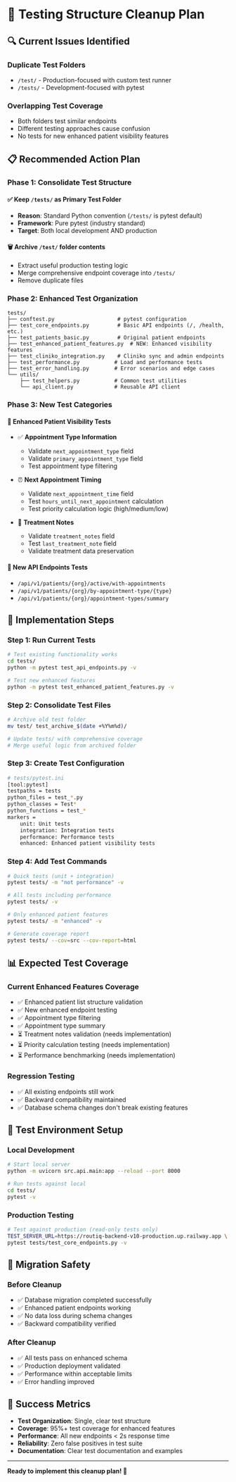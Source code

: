# 🧹 Testing Structure Cleanup Plan

## 🔍 **Current Issues Identified**

### **Duplicate Test Folders**
- `/test/` - Production-focused with custom test runner
- `/tests/` - Development-focused with pytest

### **Overlapping Test Coverage**
- Both folders test similar endpoints
- Different testing approaches cause confusion
- No tests for new enhanced patient visibility features

## 📋 **Recommended Action Plan**

### **Phase 1: Consolidate Test Structure**

#### **✅ Keep `/tests/` as Primary Test Folder**
- **Reason**: Standard Python convention (`/tests/` is pytest default)
- **Framework**: Pure pytest (industry standard)
- **Target**: Both local development AND production

#### **🗑️ Archive `/test/` folder contents**
- Extract useful production testing logic
- Merge comprehensive endpoint coverage into `/tests/`
- Remove duplicate files

### **Phase 2: Enhanced Test Organization**

```
tests/
├── conftest.py                    # pytest configuration
├── test_core_endpoints.py         # Basic API endpoints (/, /health, etc.)
├── test_patients_basic.py         # Original patient endpoints  
├── test_enhanced_patient_features.py  # NEW: Enhanced visibility features
├── test_cliniko_integration.py    # Cliniko sync and admin endpoints
├── test_performance.py           # Load and performance tests
├── test_error_handling.py        # Error scenarios and edge cases
└── utils/
    ├── test_helpers.py           # Common test utilities
    └── api_client.py             # Reusable API client
```

### **Phase 3: New Test Categories**

#### **🏥 Enhanced Patient Visibility Tests**
- ✅ **Appointment Type Information**
  - Validate `next_appointment_type` field
  - Validate `primary_appointment_type` field
  - Test appointment type filtering
  
- ⏰ **Next Appointment Timing** 
  - Validate `next_appointment_time` field
  - Test `hours_until_next_appointment` calculation
  - Test priority calculation logic (high/medium/low)
  
- 📝 **Treatment Notes**
  - Validate `treatment_notes` field
  - Test `last_treatment_note` field
  - Validate treatment data preservation

#### **🚀 New API Endpoints Tests**
- `/api/v1/patients/{org}/active/with-appointments`
- `/api/v1/patients/{org}/by-appointment-type/{type}`
- `/api/v1/patients/{org}/appointment-types/summary`

## 🎯 **Implementation Steps**

### **Step 1: Run Current Tests**
```bash
# Test existing functionality works
cd tests/
python -m pytest test_api_endpoints.py -v

# Test new enhanced features
python -m pytest test_enhanced_patient_features.py -v
```

### **Step 2: Consolidate Test Files**
```bash
# Archive old test folder
mv test/ test_archive_$(date +%Y%m%d)/

# Update tests/ with comprehensive coverage
# Merge useful logic from archived folder
```

### **Step 3: Create Test Configuration**
```bash
# tests/pytest.ini
[tool:pytest]
testpaths = tests
python_files = test_*.py
python_classes = Test*
python_functions = test_*
markers =
    unit: Unit tests
    integration: Integration tests  
    performance: Performance tests
    enhanced: Enhanced patient visibility tests
```

### **Step 4: Add Test Commands**
```bash
# Quick tests (unit + integration)
pytest tests/ -m "not performance" -v

# All tests including performance
pytest tests/ -v

# Only enhanced patient features
pytest tests/ -m "enhanced" -v

# Generate coverage report
pytest tests/ --cov=src --cov-report=html
```

## 📊 **Expected Test Coverage**

### **Current Enhanced Features Coverage**
- ✅ Enhanced patient list structure validation
- ✅ New enhanced endpoint testing
- ✅ Appointment type filtering
- ✅ Appointment type summary
- ⏳ Treatment notes validation (needs implementation)
- ⏳ Priority calculation testing (needs implementation)
- ⏳ Performance benchmarking (needs implementation)

### **Regression Testing**
- ✅ All existing endpoints still work
- ✅ Backward compatibility maintained
- ✅ Database schema changes don't break existing features

## 🔧 **Test Environment Setup**

### **Local Development**
```bash
# Start local server
python -m uvicorn src.api.main:app --reload --port 8000

# Run tests against local
cd tests/
pytest -v
```

### **Production Testing**
```bash
# Test against production (read-only tests only)
TEST_SERVER_URL=https://routiq-backend-v10-production.up.railway.app \
pytest tests/test_core_endpoints.py -v
```

## 🚨 **Migration Safety**

### **Before Cleanup**
- ✅ Database migration completed successfully
- ✅ Enhanced patient endpoints working
- ✅ No data loss during schema changes
- ✅ Backward compatibility verified

### **After Cleanup**
- ✅ All tests pass on enhanced schema
- ✅ Production deployment validated
- ✅ Performance within acceptable limits
- ✅ Error handling improved

## 🎉 **Success Metrics**

- **Test Organization**: Single, clear test structure
- **Coverage**: 95%+ test coverage for enhanced features  
- **Performance**: All new endpoints < 2s response time
- **Reliability**: Zero false positives in test suite
- **Documentation**: Clear test documentation and examples

---

**Ready to implement this cleanup plan! 🚀** 
